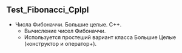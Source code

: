 ## Test_Fibonacci_Cplpl

* Числа Фибоначчи. Большие целые. С++.
  * Вычисление чисел Фибоначчи.
  * Используется простеший вариант класса Большие Целые (конструктор и оператор+).
